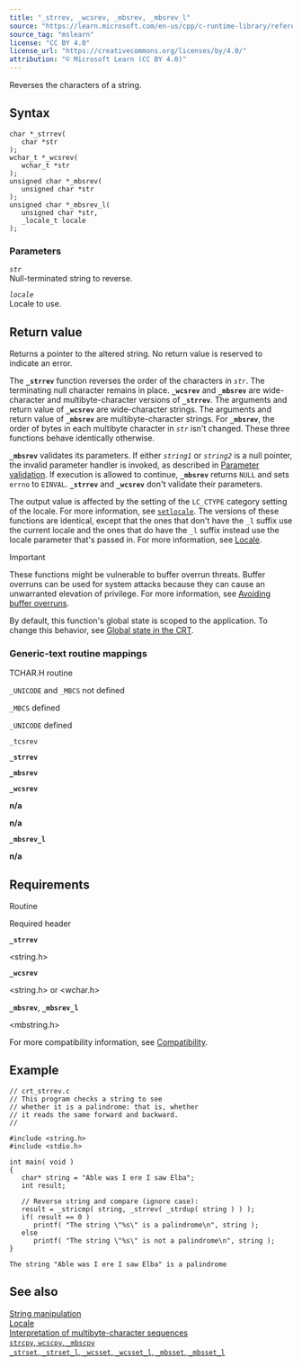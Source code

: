 ```yaml
---
title: "_strrev, _wcsrev, _mbsrev, _mbsrev_l"
source: "https://learn.microsoft.com/en-us/cpp/c-runtime-library/reference/strrev-wcsrev-mbsrev-mbsrev-l?view=msvc-170"
source_tag: "mslearn"
license: "CC BY 4.0"
license_url: "https://creativecommons.org/licenses/by/4.0/"
attribution: "© Microsoft Learn (CC BY 4.0)"
---
```

Reverses the characters of a string.

## Syntax

```
char *_strrev(
   char *str
);
wchar_t *_wcsrev(
   wchar_t *str
);
unsigned char *_mbsrev(
   unsigned char *str
);
unsigned char *_mbsrev_l(
   unsigned char *str,
   _locale_t locale
);
```

### Parameters

_`str`_  
Null-terminated string to reverse.

_`locale`_  
Locale to use.

## Return value

Returns a pointer to the altered string. No return value is reserved to indicate an error.

The **`_strrev`** function reverses the order of the characters in _`str`_. The terminating null character remains in place. **`_wcsrev`** and **`_mbsrev`** are wide-character and multibyte-character versions of **`_strrev`**. The arguments and return value of **`_wcsrev`** are wide-character strings. The arguments and return value of **`_mbsrev`** are multibyte-character strings. For **`_mbsrev`**, the order of bytes in each multibyte character in _`str`_ isn't changed. These three functions behave identically otherwise.

**`_mbsrev`** validates its parameters. If either _`string1`_ or _`string2`_ is a null pointer, the invalid parameter handler is invoked, as described in [Parameter validation](https://learn.microsoft.com/en-us/cpp/c-runtime-library/parameter-validation?view=msvc-170). If execution is allowed to continue, **`_mbsrev`** returns `NULL` and sets `errno` to `EINVAL`. **`_strrev`** and **`_wcsrev`** don't validate their parameters.

The output value is affected by the setting of the `LC_CTYPE` category setting of the locale. For more information, see [`setlocale`](https://learn.microsoft.com/en-us/cpp/c-runtime-library/reference/setlocale-wsetlocale?view=msvc-170). The versions of these functions are identical, except that the ones that don't have the `_l` suffix use the current locale and the ones that do have the `_l` suffix instead use the locale parameter that's passed in. For more information, see [Locale](https://learn.microsoft.com/en-us/cpp/c-runtime-library/locale?view=msvc-170).

Important

These functions might be vulnerable to buffer overrun threats. Buffer overruns can be used for system attacks because they can cause an unwarranted elevation of privilege. For more information, see [Avoiding buffer overruns](https://learn.microsoft.com/en-us/windows/win32/SecBP/avoiding-buffer-overruns).

By default, this function's global state is scoped to the application. To change this behavior, see [Global state in the CRT](https://learn.microsoft.com/en-us/cpp/c-runtime-library/global-state?view=msvc-170).

### Generic-text routine mappings

TCHAR.H routine

`_UNICODE` and `_MBCS` not defined

`_MBCS` defined

`_UNICODE` defined

`_tcsrev`

**`_strrev`**

**`_mbsrev`**

**`_wcsrev`**

**n/a**

**n/a**

**`_mbsrev_l`**

**n/a**

## Requirements

Routine

Required header

**`_strrev`**

<string.h>

**`_wcsrev`**

<string.h> or <wchar.h>

**`_mbsrev`**, **`_mbsrev_l`**

<mbstring.h>

For more compatibility information, see [Compatibility](https://learn.microsoft.com/en-us/cpp/c-runtime-library/compatibility?view=msvc-170).

## Example

```
// crt_strrev.c
// This program checks a string to see
// whether it is a palindrome: that is, whether
// it reads the same forward and backward.
//

#include <string.h>
#include <stdio.h>

int main( void )
{
   char* string = "Able was I ere I saw Elba";
   int result;

   // Reverse string and compare (ignore case):
   result = _stricmp( string, _strrev( _strdup( string ) ) );
   if( result == 0 )
      printf( "The string \"%s\" is a palindrome\n", string );
   else
      printf( "The string \"%s\" is not a palindrome\n", string );
}
```

```
The string "Able was I ere I saw Elba" is a palindrome
```

## See also

[String manipulation](https://learn.microsoft.com/en-us/cpp/c-runtime-library/string-manipulation-crt?view=msvc-170)  
[Locale](https://learn.microsoft.com/en-us/cpp/c-runtime-library/locale?view=msvc-170)  
[Interpretation of multibyte-character sequences](https://learn.microsoft.com/en-us/cpp/c-runtime-library/interpretation-of-multibyte-character-sequences?view=msvc-170)  
[`strcpy`, `wcscpy`, `_mbscpy`](https://learn.microsoft.com/en-us/cpp/c-runtime-library/reference/strcpy-wcscpy-mbscpy?view=msvc-170)  
[`_strset`, `_strset_l`, `_wcsset`, `_wcsset_l`, `_mbsset`, `_mbsset_l`](https://learn.microsoft.com/en-us/cpp/c-runtime-library/reference/strset-strset-l-wcsset-wcsset-l-mbsset-mbsset-l?view=msvc-170)
